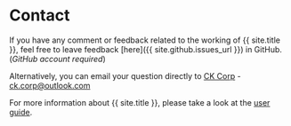 # Contact
If you have any comment or feedback related to the working of {{ site.title }}, feel free to leave feedback [here]({{ site.github.issues_url }}) in GitHub. (*GitHub account required*) 

Alternatively, you can email your question directly to [CK Corp](mailto:ck.corp@outlook.com) - [ck.corp@outlook.com](mailto:ck.corp@outlook.com)

For more information about {{ site.title }}, please take a look at the [user guide](.).

